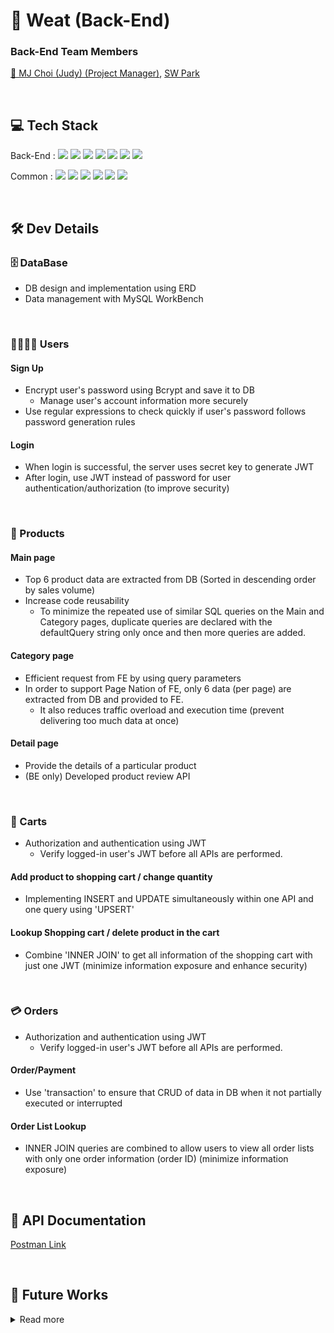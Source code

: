 # 🥩 Weat (Back-End)
### Back-End Team Members

[👑 MJ Choi (Judy) (Project Manager)](https://github.com/Judy-Choi), [SW Park](https://github.com/Jetkick)

<br>

## 💻 Tech Stack

Back-End : 
<img src="https://img.shields.io/badge/Node.js-339933?style=flat&amp;logo=Node.js&amp;logoColor=white">
<img src="https://img.shields.io/badge/Nodemon-76D04B?style=flat&amp;logo=Nodemon&amp;logoColor=white">
<img src="https://img.shields.io/badge/Express-000000?style=flat&amp;logo=Express&amp;logoColor=white">
<img src="https://img.shields.io/badge/MySQL-4479A1?style=flat&amp;logo=MySQL&amp;logoColor=white">
<img src="https://img.shields.io/badge/JWT-CC6699?style=flat&amp;logo=JSON&amp;logoColor=white">
<img src="https://img.shields.io/badge/Dbmate-009DC7?style=flat&amp;logo=Bcrypt&amp;logoColor=white">
<img src="https://img.shields.io/badge/Bcrypt-CA424?style=flat&amp;logo=Bcrypt&amp;logoColor=white">

Common : 
<img src="https://img.shields.io/badge/Git-F05032?style=flat&amp;logo=Git&amp;logoColor=white">
<img src="https://img.shields.io/badge/GitHub-181717?style=flat&amp;logo=GitHub&amp;logoColor=white">
<img src="https://img.shields.io/badge/Prettier-F7B93E?style=flat&amp;logo=prettier&amp;logoColor=white">
<img src="https://img.shields.io/badge/RestfulAPI-F7533E?style=flat&amp;logo=RestfulAPII&amp;logoColor=white">
<img src="https://img.shields.io/badge/VSCode-007ACC?style=flat&amp;logo=Visual Studio Code&amp;logoColor=white">
<img src="https://img.shields.io/badge/Postman-FF6C37?style=flat&amp;logo=Postman Code&amp;logoColor=white">

<br>

## 🛠️ Dev Details
### 🗄️ DataBase
- DB design and implementation using ERD
- Data management with MySQL WorkBench

<br>

### 👨‍👩‍👧‍👦 Users
#### Sign Up
- Encrypt user's password using Bcrypt and save it to DB
  - Manage user's account information more securely
- Use regular expressions to check quickly if user's password follows password generation rules

#### Login
- When login is successful, the server uses secret key to generate JWT
- After login, use JWT instead of password for user authentication/authorization (to improve security)

<br>

### 🍖 Products
#### Main page
- Top 6 product data are extracted from DB (Sorted in descending order by sales volume)
- Increase code reusability
  - To minimize the repeated use of similar SQL queries on the Main and Category pages, duplicate queries are declared with the defaultQuery string only once and then more queries are added.

#### Category page
- Efficient request from FE by using query parameters
- In order to support Page Nation of FE, only 6 data (per page) are extracted from DB and provided to FE.
  - It also reduces traffic overload and execution time (prevent delivering too much data at once)

#### Detail page
- Provide the details of a particular product
- (BE only) Developed product review API

<br>

### 🛒 Carts
- Authorization and authentication using JWT
  - Verify logged-in user's JWT before all APIs are performed.

#### Add product to shopping cart / change quantity
- Implementing INSERT and UPDATE simultaneously within one API and one query using 'UPSERT'

#### Lookup Shopping cart / delete product in the cart
- Combine 'INNER JOIN' to get all information of the shopping cart with just one JWT (minimize information exposure and enhance security)

<br>

### 💳 Orders
- Authorization and authentication using JWT
  - Verify logged-in user's JWT before all APIs are performed.

#### Order/Payment
- Use 'transaction' to ensure that CRUD of data in DB when it not partially executed or interrupted
#### Order List Lookup
- INNER JOIN queries are combined to allow users to view all order lists with only one order information (order ID) (minimize information exposure)
<br>

## 📑 API Documentation
[Postman Link](https://documenter.getpostman.com/view/24998473/2s8Z76x9km)

<br>

## 🤔 Future Works

<details>
    <summary>Read more</summary>
    
### JWT is too weak...
- Security risk can occur
  - 💡 We can use MFA / Refresh token

### Our DB are in each member's local...
- Could not share same DB & Could not test our module in the same environment
  - 💡 Let's try AWS RDS or S3 next time!

### Inefficient FE-BE connection test
- Can run only one server at the same time
- We had to wait until our supervisor feedbacks to the pull request and merges to the main branch
- There are many sub branches. So when we had some module test, we had to checkout sub branches often
  - 💡 Change port number
  - 💡 Make test branch & merge all sub branches to the test branch

### Create API using MySQL queries only  
- I heard that developers don't develop using only MySQL queries...!? 👩‍💻
  - 💡 MyBatis
  - A framework to help with DB integration in Java (Spring)
  - SQL Mapper framework most commonly used to develop query-based web applications
  - We can use MyBatis with MySQL queries (there are many easy methods that MySQL does not have)
  - Development with MyBatis is easier than using only MySQL
  - 💡 Query Builder
  - One of the most powerful function of TypeORM
  - It is easier to handle DB and more readable and efficient

### Development completeness
- When I tested my code, there were too many bugs 🐞
- 💡 In the development stage, test my code using Jest

### Spaghetti code 🍝
- My back-end co-worker couldn't easily understand my code (Sometimes... me too 😂)
- 💡 Refactoring!
  - ex) Separate code into classes (modular)
  - ex) Change the method (API) name to make it more legible.
</details>
